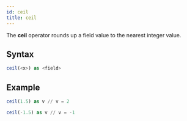 ```yaml
---
id: ceil
title: ceil
---
```




The **ceil** operator rounds up a field value to the nearest integer value.

## Syntax

```sql
ceil(<x>) as <field>
```

## Example

```sql
ceil(1.5) as v // v = 2
```

```sql
ceil(-1.5) as v // v = -1
```
